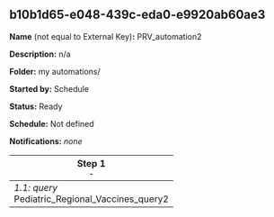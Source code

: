 ## b10b1d65-e048-439c-eda0-e9920ab60ae3

**Name** (not equal to External Key)**:** PRV_automation2

**Description:** n/a

**Folder:** my automations/

**Started by:** Schedule

**Status:** Ready

**Schedule:** Not defined

**Notifications:** _none_


| Step 1<br>_<small>-</small>_ |
| --- |
| _1.1: query_<br>Pediatric_Regional_Vaccines_query2 |
